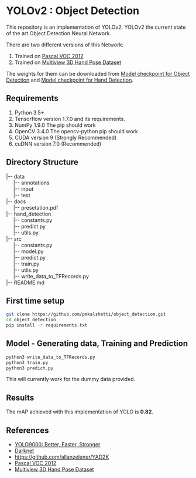 # YOLOv2 : Object Detection

This repository is an implementation of YOLOv2. YOLOv2 the current state of the art Object Detection Neural Network.

There are two different versions of this Network:
1. Trained on [Pascal VOC 2012](http://host.robots.ox.ac.uk/pascal/VOC/voc2012/)
2. Trained on [Multiview 3D Hand Pose Dataset](http://www.rovit.ua.es/dataset/mhpdataset/)

The weights for them can be downloaded from [Model checkpoint for Object Detection](http://bit.ly/2KC9pdH) and [Model checkpoint for Hand Detection](http://bit.ly/2wdYIL1).

## Requirements
1. Python 3.5+
2. Tensorflow version 1.7.0 and its requirements.
3. NumPy 1.9.0 The pip should work
4. OpenCV 3.4.0 The opencv-python pip should work
5. CUDA version 9 (Strongly Recommended)
6. cuDNN version 7.0 (Recommended)

## Directory Structure
|-- data<br>
&nbsp;&nbsp;&nbsp;&nbsp;&nbsp;|-- annotations<br>
&nbsp;&nbsp;&nbsp;&nbsp;&nbsp;|-- input<br>
&nbsp;&nbsp;&nbsp;&nbsp;&nbsp;|-- test<br>
|-- docs<br>
&nbsp;&nbsp;&nbsp;&nbsp;&nbsp;|-- presetation.pdf<br>
|-- hand_detection<br>
&nbsp;&nbsp;&nbsp;&nbsp;&nbsp;|-- constants.py<br>
&nbsp;&nbsp;&nbsp;&nbsp;&nbsp;|-- predict.py<br>
&nbsp;&nbsp;&nbsp;&nbsp;&nbsp;|-- utils.py<br>
|-- src<br>
&nbsp;&nbsp;&nbsp;&nbsp;&nbsp;|-- constants.py<br>
&nbsp;&nbsp;&nbsp;&nbsp;&nbsp;|-- model.py<br>
&nbsp;&nbsp;&nbsp;&nbsp;&nbsp;|-- predict.py<br>
&nbsp;&nbsp;&nbsp;&nbsp;&nbsp;|-- train.py<br>
&nbsp;&nbsp;&nbsp;&nbsp;&nbsp;|-- utils.py<br>
&nbsp;&nbsp;&nbsp;&nbsp;&nbsp;|-- write_data_to_TFRecords.py<br>
|-- README.md<br>

## First time setup
```bash
git clone https://github.com/pmkalshetti/object_detection.git
cd object_detection
pip install -r requirements.txt
```

## Model - Generating data, Training and Prediction
```bash
python3 write_data_to_TFRecords.py
python3 train.py
python3 predict.py
```
This will currently work for the dummy data provided.

## Results
The mAP achieved with this implementation of YOLO is **0.82**.

## References
 - [YOLO9000: Better, Faster, Stronger](https://arxiv.org/abs/1612.08242)
 - [Darknet](https://pjreddie.com/darknet/yolo/)
 - https://github.com/allanzelener/YAD2K
 - [Pascal VOC 2012](http://host.robots.ox.ac.uk/pascal/VOC/voc2012/)
 - [Multiview 3D Hand Pose Dataset](http://www.rovit.ua.es/dataset/mhpdataset/)
